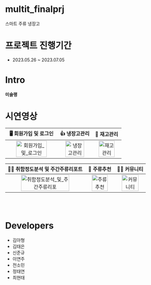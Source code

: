 # multit_finalprj
스마트 주류 냉장고 

# 프로젝트 진행기간
+ 2023.05.26 ~ 2023.07.05

# Intro


**미술랭**

# 시연영상
|                   🖥️ 회원가입 및 로그인                   |                   👍 냉장고관리                    |                         🍻 재고관리                          |
| :----------------------------------------------------------: | :----------------------------------------------------------: | :----------------------------------------------------------: |
| <img src="https://github.com/gnuyhaa/multit_finalprj/assets/125522834/698b77ac-29f5-44c8-972a-5f3889544732" alt="회원가입_및_로그인" width=80%> | <img src="https://github.com/gnuyhaa/multit_finalprj/assets/125522834/3294baae-dcbf-4065-9c2f-7b79bc6d5430" alt="냉장고관리" width=80%> | <img src="https://github.com/gnuyhaa/multit_finalprj/assets/125522834/8bb4fa7e-a1d9-4056-a2c4-b112d12ff286" alt="재고관리" width=80%> |

|                         😵‍💫 취함정도분석 및 주간주류리포트                         |                  🍺 주류추천                  |                         🧑‍💻 커뮤니티                        |
| :----------------------------------------------------------: | :----------------------------------------------------------: | :----------------------------------------------------------: |
| <img src="https://github.com/gnuyhaa/multit_finalprj/assets/125522834/765ac1a3-23ea-4c7c-a37d-fe770395139b" alt="취함정도분석_및_주간주류리포" width=80%> | <img src="https://github.com/gnuyhaa/multit_finalprj/assets/125522834/7b0c0407-d889-4b22-b6f1-efb73d4a992a" alt="주류추천" width=80%> | <img src="https://github.com/gnuyhaa/multit_finalprj/assets/125522834/3c0339c7-d4df-4dff-bca8-aa996afa77fc" alt="커뮤니티" width=80%> |
</br>
</br>

# Developers
+ 김아형
+ 김태은
+ 신준규
+ 이연주
+ 전소민
+ 정태연
+ 최현태
